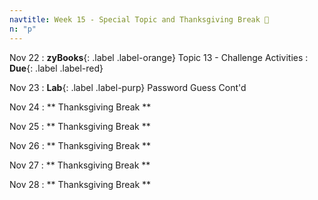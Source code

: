 ```yaml
---
navtitle: Week 15 - Special Topic and Thanksgiving Break 🦃
n: "p"
---
```


Nov 22
: **zyBooks**{: .label .label-orange} Topic 13 - Challenge Activities
    : **Due**{: .label .label-red}


Nov 23
: **Lab**{: .label .label-purp} [](#) Password Guess Cont'd

Nov 24
: ** Thanksgiving Break **


Nov 25
: ** Thanksgiving Break **


Nov 26
: ** Thanksgiving Break **


Nov 27
: ** Thanksgiving Break **


Nov 28
: ** Thanksgiving Break **


